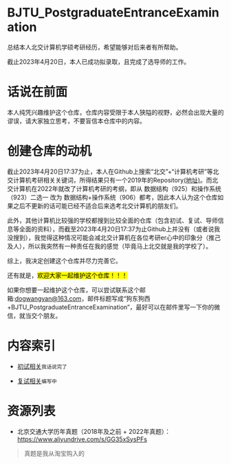 # BJTU_PostgraduateEntranceExamination
总结本人北交计算机学硕考研经历，希望能够对后来者有所帮助。

截止2023年4月20日，本人已成功拟录取，且完成了选导师的工作。

# 话说在前面

本人纯凭兴趣维护这个仓库，仓库内容受限于本人狭隘的视野，必然会出现大量的谬误，请大家独立思考，不要盲信本仓库中的内容。

# 创建仓库的动机

截止2023年4月20日17:37为止，本人在Github上搜索“北交”+“计算机考研”等北交计算机考研相关关键词，所得结果只有一个2019年的Repository[(地址)](https://github.com/ditto-cc/UNGEE-925)。而北交计算机在2022年就改了计算机考研的考纲，即从 数据结构（925）和操作系统（923）二选一 改为 数据结构+操作系统（906）都考，因此本人认为这个仓库如果之后不更新的话可能已经不适合后来选考北交计算机的朋友们。

此外，其他计算机比较强的学校都搜到比较全面的仓库（包含初试、复试、导师信息等全面的资料），而截至2023年4月20日17:37为止Github上并没有（或者说我没搜到），我觉得这种情况可能会减北交计算机在各位考研er心中的印象分（推己及人），所以我突然有一种责任在我的感觉（毕竟马上北交就是我的学校了）。

综上，我决定创建这个仓库并尽力完善它。

还有就是，<mark>欢迎大家一起维护这个仓库！！！</mark>

如果你想要一起维护这个仓库，可以尝试联系这个邮箱:dogwangyan@163.com，邮件标题写成“狗东狗西+BJTU_PostgraduateEntranceExamination”，最好可以在邮件里写一下你的微信，就当交个朋友。

# 内容索引

- [初试相关](./初试相关)`我话说完了`

- [复试相关](./复试相关)`编写中`

# 资源列表

- 北京交通大学历年真题（2018年及之前 + 2022年真题）：https://www.aliyundrive.com/s/GG35xSysPFs

> 真题是我从淘宝购入的



